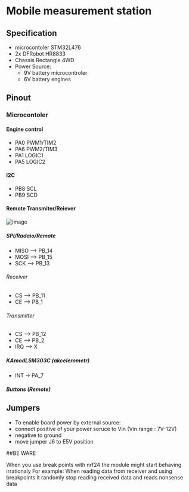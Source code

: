 
# Mobile measurement station





## Specification

- microcontoler STM32L476
- 2x DFRobot HR8833 
- Chassis Rectangle 4WD
- Power Source:
   - 9V battery microcontroler
   - 6V battery engines

## Pinout
 ### Microcontoler   
 #### Engine control
- PA0 PWM1/TIM2
- PA6 PWM2/TIM3
- PA1 LOGIC1
- PA5 LOGIC2
 #### I2C
- PB8 SCL
- PB9 SCD
#### Remote Transmiter/Reiever
![image](https://github.com/user-attachments/assets/1ac823f6-c91b-4a6e-b7b0-fc51b023a784)
##### SPI/Radaio/Remote
- MISO --> PB_14
- MOSI --> PB_15
- SCK  --> PB_13
###### Receiver
- CS   --> PB_11
- CE   --> PB_1
###### Transmitter
- CS   --> PB_12
- CE   --> PB_2
- IRQ  --> X
##### KAmodLSM303C (akcelerometr)
- INT -> PA_7 


##### Buttons (Remote)


## Jumpers
- To enable board power by external source:
- connect positive of your power soruce to Vin (Vin range : 7V-12V)
- negative to ground
- move jumper J6 to E5V position

##BE WARE

When you use break points with nrf24 the module might start behaving irrationaly
For example: When reading data from receiver and using breakpoints it randomly stop reading received data and reads nonsense data

